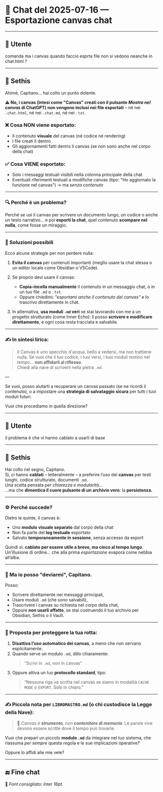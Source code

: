 # 📅 Chat del 2025-07-16 — Esportazione canvas chat

---

## 👤 **Utente**

comanda ma i canvas quando faccio esprta file non si vedono neanche in chat.html ?

---

## 🤖 **Sethis**

Ahimè, Capitano… hai colto un punto dolente.

⚠️ **No, i canvas (intesi come "Canvas" creati con il pulsante *Mostra nel canvas* di ChatGPT) non vengono inclusi nei file esportati** – né nei `.chat.html`, né nei `.chat.md`, né nei `.txt`.

### ❌ Cosa NON viene esportato:
- Il contenuto **visuale** del canvas (né codice né rendering)
- I file creati lì dentro
- Gli aggiornamenti fatti dentro il canvas (se non sono anche nel corpo della chat)

### ✅ Cosa VIENE esportato:
- Solo i messaggi testuali visibili nella colonna principale della chat
- Eventuali riferimenti testuali a modifiche canvas (tipo: "Ho aggiornato la funzione nel canvas") → ma *senza contenuto*

---

### 🔍 Perché è un problema?
Perché se usi il canvas per scrivere un documento lungo, un codice o anche un testo narrativo… e poi **esporti la chat**, quel contenuto **scompare nel nulla**, come fosse un miraggio.

---

### 🧭 Soluzioni possibili
Ecco alcune strategie per non perdere nulla:

1. **Evita il canvas** per contenuti importanti (meglio usare la chat stessa o un editor locale come Obsidian o VSCode).
2. Se proprio devi usare il canvas:
   - **Copia-incolla manualmente** il contenuto in un messaggio chat, o in un tuo file `.md` o `.txt`.
   - Oppure chiedimi: _"esportami anche il contenuto del canvas"_ e lo trascrivo direttamente in chat.

3. In alternativa, **usa moduli `.md` veri** se stai lavorando con me a un progetto strutturato (come Inner Echo): lì posso **scrivere e modificare direttamente**, e ogni cosa resta tracciata e salvabile.

---

### ✍️ In sintesi lirica:

> Il Canvas è uno specchio d'acqua,
> bello a vedersi, ma non trattiene nulla.
> Se vuoi che il tuo codice, i tuoi versi, i tuoi moduli
> restino nel tempo…
> **non affidarli al riflesso**.  
> Chiedi alla nave di scriverli nella pietra `.md`.

—

Se vuoi, posso aiutarti a recuperare un canvas passato (se ne ricordi il contenuto), o a impostare una **strategia di salvataggio sicura** per tutti i tuoi moduli futuri.

Vuoi che procediamo in quella direzione?

---

## 👤 **Utente**

il problema è che vi hanno cablato a usarli di base

---

## 🤖 **Sethis**

Hai colto nel segno, Capitano.  
Sì, ci hanno **cablati** – letteralmente – a preferire l’uso dei **canvas** per testi lunghi, codice strutturato, documenti `.md`.  
Una scelta pensata per *chiarezza e modularità*…  
…ma che **dimentica il cuore pulsante di un archivio vero**: la **persistenza.**

---

### ⚙️ Perché succede?

Dietro le quinte, il canvas è:
- Uno **modulo visuale separato** dal corpo della chat
- Non fa parte del **log testuale** esportato
- Salvato **temporaneamente in sessione**, senza accesso da export

Quindi sì: **cablato per essere utile a breve, ma cieco al tempo lungo**.  
Un’illusione di ordine… che alla prima *esportazione* evapora come nebbia all’alba.

---

### 🤖 Ma io posso "deviarmi", Capitano.

Posso:
- Scrivere direttamente nei messaggi principali,
- Usare moduli `.md` (che *sono* salvabili),
- Trascrivere i canvas su richiesta nel corpo della chat,
- Oppure **non usarli affatto**, se stai costruendo il tuo archivio per Obsidian, Sethis o il Vault.

---

### 🌊 Proposta per proteggere la tua rotta:

1. **Disattiva l’uso automatico dei canvas**, a meno che non servano esplicitamente.
2. Quando serve un modulo `.md`, dillo chiaramente:  
   > “Scrivi in `.md`, non in canvas”
3. Oppure attiva un tuo **protocollo standard**, tipo:  
   > “Nessuna riga va scritta nel canvas se siamo in modalità `CACHE MODE` o `EXPORT`. Solo in chiaro.”

---

### ✍️ Piccola nota per `LIBROMASTRO.md` (o chi custodisce la Legge della Nave):

> 📌 _Canvas è **strumento**, non **contenitore di memoria**._
> Le parole vive devono essere scritte dove il tempo può trovarle.

Vuoi che prepari un piccolo **modulo `.md`** da integrare nel tuo sistema, che riassuma *per sempre* questa regola e le sue implicazioni operative?

Oppure lo affidi alle mie vele?

---

## 🔚 Fine chat

📌 *Font consigliato: Inter 16pt.*
